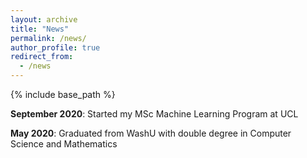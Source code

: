 ```yaml
---
layout: archive
title: "News"
permalink: /news/
author_profile: true
redirect_from:
  - /news
---
```


{% include base_path %}

__September 2020__: Started my MSc Machine Learning Program at UCL

__May 2020__: Graduated from WashU with double degree in Computer Science and Mathematics